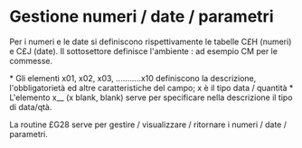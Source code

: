 # Gestione numeri / date / parametri
Per i numeri e le date si definiscono rispettivamente le tabelle C£H (numeri) e C£J (date). Il sottosettore definisce l'ambiente :  ad esempio CM per le commesse.

 \* Gli elementi x01, x02, x03, ...........x10 definiscono la descrizione, l'obbligatorietà ed altre caratteristiche del campo; x è il tipo data / quantità
 \* L'elemento x__ (x blank, blank) serve per specificare  nella descrizione il tipo di data/qtà.

La routine £G28 serve per gestire / visualizzare / ritornare i numeri / date / parametri.
